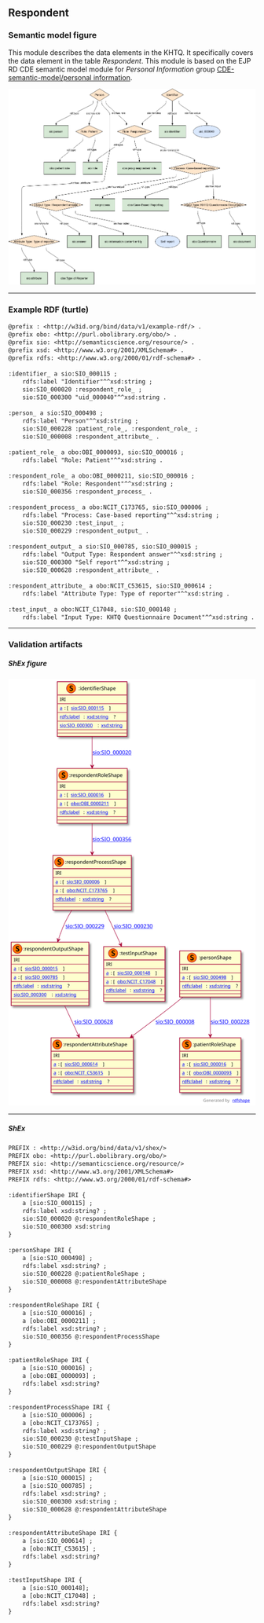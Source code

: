 ## Respondent

### Semantic model figure
This module describes the data elements in the KHTQ. It specifically covers the data element in the table _Respondent_. This module is based on the EJP RD CDE semantic model module for _Personal Information_ group [CDE-semantic-model/personal information](https://github.com/ejp-rd-vp/CDE-semantic-model/blob/980b1125222f1654c03da605835cbfd987d7970e/docs/personal_information.md).
<p align="center">
    <a href="../images/rdf/respondent.png" target="_blank">
        <img src="../images/rdf/respondent.png">
    </a>
</p>

***

### Example RDF (turtle)
```ttl
@prefix : <http://w3id.org/bind/data/v1/example-rdf/> .
@prefix obo: <http://purl.obolibrary.org/obo/> .
@prefix sio: <http://semanticscience.org/resource/> .
@prefix xsd: <http://www.w3.org/2001/XMLSchema#> .
@prefix rdfs: <http://www.w3.org/2000/01/rdf-schema#> .

:identifier_ a sio:SIO_000115 ;
    rdfs:label "Identifier"^^xsd:string ;
    sio:SIO_000020 :respondent_role_ ;
    sio:SIO_000300 "uid_000040"^^xsd:string .

:person_ a sio:SIO_000498 ;
    rdfs:label "Person"^^xsd:string ;
    sio:SIO_000228 :patient_role_, :respondent_role_ ;
    sio:SIO_000008 :respondent_attribute_ .

:patient_role_ a obo:OBI_0000093, sio:SIO_000016 ;
    rdfs:label "Role: Patient"^^xsd:string .

:respondent_role_ a obo:OBI_0000211, sio:SIO_000016 ;
    rdfs:label "Role: Respondent"^^xsd:string ;
    sio:SIO_000356 :respondent_process_ .

:respondent_process_ a obo:NCIT_C173765, sio:SIO_000006 ;
    rdfs:label "Process: Case-based reporting"^^xsd:string ;
    sio:SIO_000230 :test_input_ ;
    sio:SIO_000229 :respondent_output_ .

:respondent_output_ a sio:SIO_000785, sio:SIO_000015 ;
    rdfs:label "Output Type: Respondent answer"^^xsd:string ;
    sio:SIO_000300 "Self report"^^xsd:string ;
    sio:SIO_000628 :respondent_attribute_ .

:respondent_attribute_ a obo:NCIT_C53615, sio:SIO_000614 ;
    rdfs:label "Attribute Type: Type of reporter"^^xsd:string .

:test_input_ a obo:NCIT_C17048, sio:SIO_000148 ;
    rdfs:label "Input Type: KHTQ Questionnaire Document"^^xsd:string .
```

***
### Validation artifacts
##### ShEx figure
<p align="center">
    <a href="../images/shex/respondent.svg" target="_blank">
        <img src="../images/shex/respondent.svg">
    </a>
</p>

***
##### ShEx
``` ShEx
PREFIX : <http://w3id.org/bind/data/v1/shex/>
PREFIX obo: <http://purl.obolibrary.org/obo/>
PREFIX sio: <http://semanticscience.org/resource/>
PREFIX xsd: <http://www.w3.org/2001/XMLSchema#>
PREFIX rdfs: <http://www.w3.org/2000/01/rdf-schema#>

:identifierShape IRI {
    a [sio:SIO_000115] ;
    rdfs:label xsd:string? ;
    sio:SIO_000020 @:respondentRoleShape ;
    sio:SIO_000300 xsd:string
}

:personShape IRI { 
    a [sio:SIO_000498] ;
    rdfs:label xsd:string? ;
    sio:SIO_000228 @:patientRoleShape ;
    sio:SIO_000008 @:respondentAttributeShape
}

:respondentRoleShape IRI {
    a [sio:SIO_000016] ;
    a [obo:OBI_0000211] ;
    rdfs:label xsd:string? ;
    sio:SIO_000356 @:respondentProcessShape
}

:patientRoleShape IRI {
    a [sio:SIO_000016] ;
    a [obo:OBI_0000093] ;
    rdfs:label xsd:string? 
}

:respondentProcessShape IRI {
    a [sio:SIO_000006] ;
    a [obo:NCIT_C173765] ;
    rdfs:label xsd:string? ;
    sio:SIO_000230 @:testInputShape ;
    sio:SIO_000229 @:respondentOutputShape
}

:respondentOutputShape IRI {
    a [sio:SIO_000015] ;
    a [sio:SIO_000785] ;
    rdfs:label xsd:string? ;
    sio:SIO_000300 xsd:string ;
    sio:SIO_000628 @:respondentAttributeShape
}

:respondentAttributeShape IRI {
    a [sio:SIO_000614] ;
    a [obo:NCIT_C53615] ;
    rdfs:label xsd:string?
}

:testInputShape IRI {
    a [sio:SIO_000148];
    a [obo:NCIT_C17048] ;
    rdfs:label xsd:string?
}
```
